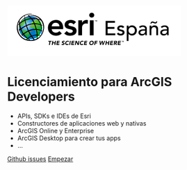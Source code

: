 ![logo](_media/logo.png)

# Licenciamiento para ArcGIS Developers

- APIs, SDKs e IDEs de Esri
- Constructores de aplicaciones web y nativas
- ArcGIS Online y Enterprise
- ArcGIS Desktop para crear tus apps
- ...

[Github issues](https://github.com/esri-es/licenciamiento-developers/issues)
[Empezar](#introducción)
